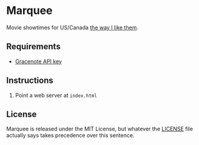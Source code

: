 # Marquee

Movie showtimes for US/Canada [the way I like them](https://www.figma.com/file/DbW9jdyS5U2tdlKCAjHUlPMm/Marquee).

## Requirements

- [Gracenote API key](http://developer.tmsapi.com)

## Instructions

1. Point a web server at `index.html`

## License

Marquee is released under the MIT License, but whatever the [LICENSE](LICENSE) file actually says takes precedence over this sentence.
